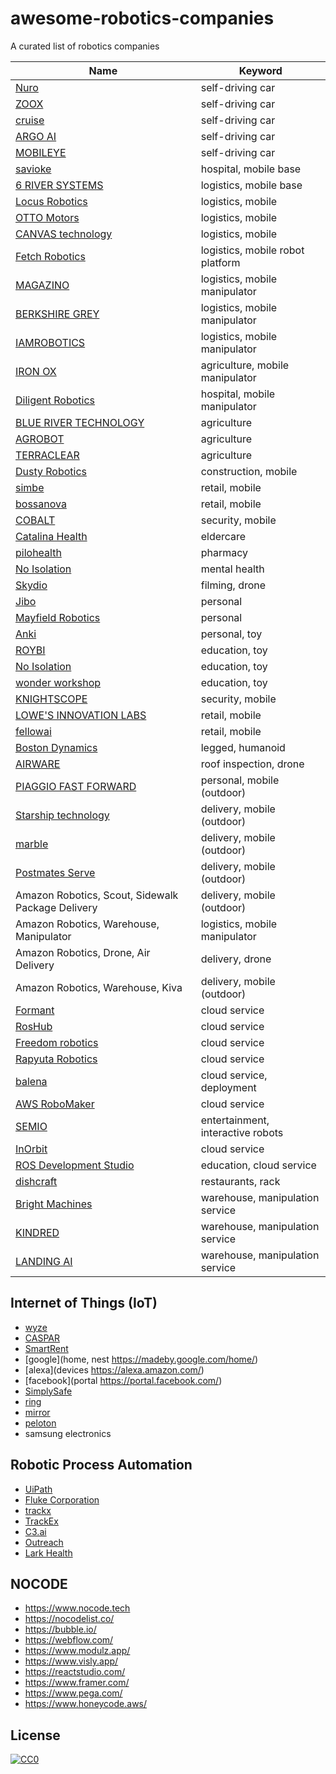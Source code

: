 # awesome-robotics-companies
A curated list of robotics companies

| Name | Keyword |
| --- | --- |
| [Nuro](https://nuro.ai/) | self-driving car |
| [ZOOX](https://zoox.com/) | self-driving car |
| [cruise](https://www.getcruise.com/) | self-driving car |
| [ARGO AI](https://www.argo.ai/) | self-driving car |
| [MOBILEYE](https://www.mobileye.com/) | self-driving car |
| [savioke](https://www.savioke.com/) | hospital, mobile base |
| [6 RIVER SYSTEMS](https://6river.com/) | logistics, mobile base |
| [Locus Robotics](https://locusrobotics.com/) | logistics, mobile |
| [OTTO Motors](https://ottomotors.com/) | logistics, mobile |
| [CANVAS technology](https://canvas.technology/) | logistics, mobile |
| [Fetch Robotics](https://fetchrobotics.com/) | logistics, mobile robot platform |
| [MAGAZINO](https://www.magazino.eu/) | logistics, mobile manipulator |
| [BERKSHIRE GREY](https://www.berkshiregrey.com/) | logistics, mobile manipulator |
| [IAMROBOTICS](https://www.iamrobotics.com/) | logistics, mobile manipulator |
| [IRON OX](https://ironox.com/) | agriculture, mobile manipulator |
| [Diligent Robotics](https://diligentrobots.com/) | hospital, mobile manipulator |
| [BLUE RIVER TECHNOLOGY](http://www.bluerivertechnology.com/) | agriculture |
| [AGROBOT](https://www.agrobot.com/) | agriculture |
| [TERRACLEAR](https://www.terraclear.com/) | agriculture |
| [Dusty Robotics](https://www.dustyrobotics.com/) | construction, mobile |
| [simbe](https://www.simberobotics.com/) | retail, mobile |
| [bossanova](https://www.bossanova.com/) | retail, mobile |
| [COBALT](https://cobaltrobotics.com) | security, mobile |
| [Catalina Health](http://www.cataliahealth.com/) | eldercare |
| [pilohealth](https://pillohealth.com/) | pharmacy |
| [No Isolation](https://www.noisolation.com/global/) | mental health |
| [Skydio](https://www.skydio.com/) | filming, drone |
| [Jibo](https://www.jibo.com/) | personal |
| [Mayfield Robotics](http://www.mayfieldrobotics.com/) | personal |
| [Anki](https://www.anki.com/en-us/cozmo.html)	| personal, toy |
| [ROYBI](https://roybirobot.com/) | education, toy |
| [No Isolation](https://www.noisolation.com/global/) | education, toy |
| [wonder workshop](https://www.makewonder.com/) | education, toy |
| [KNIGHTSCOPE](https://invest.knightscope.com) | security, mobile |
| [LOWE'S INNOVATION LABS](https://www.lowesinnovationlabs.com/robotics) | retail, mobile |
| [fellowai](https://www.fellowai.com/) | retail, mobile |
| [Boston Dynamics](https://www.bostondynamics.com/) | legged, humanoid |
| [AIRWARE](https://www.airware.com/) | roof inspection, drone |
| [PIAGGIO FAST FORWARD](https://www.piaggiofastforward.com/) | personal, mobile (outdoor) |
| [Starship technology](https://www.starship.xyz/) | delivery, mobile (outdoor) |
| [marble](https://www.marble.io/) | delivery, mobile (outdoor) |
| [Postmates Serve](https://serve.postmates.com/) | delivery, mobile (outdoor) |
| Amazon Robotics, Scout, Sidewalk Package Delivery | delivery, mobile (outdoor) |
| Amazon Robotics, Warehouse, Manipulator | logistics, mobile manipulator |
| Amazon Robotics, Drone, Air Delivery | delivery, drone |
| Amazon Robotics, Warehouse, Kiva | delivery, mobile (outdoor) |
| [Formant](https://formant.io/) | cloud service |
| [RosHub](https://roshub.io/) | cloud service |
| [Freedom robotics](https://www.freedomrobotics.ai/) | cloud service |
| [Rapyuta Robotics](https://www.rapyuta-robotics.com/) | cloud service |
| [balena](https://www.balena.io/) | cloud service, deployment |
| [AWS RoboMaker](https://aws.amazon.com/robomaker/) | cloud service |
| [SEMIO](https://semio.ai/) | entertainment, interactive robots |
| [InOrbit](https://www.inorbit.ai/) | cloud service |
| [ROS Development Studio](https://www.theconstructsim.com/rds-ros-development-studio/) | education, cloud service |
| [dishcraft](https://dishcraft.com/) | restaurants, rack |
| [Bright Machines](https://www.brightmachines.com/) | warehouse, manipulation service |
| [KINDRED](https://www.kindred.ai/) | warehouse, manipulation service |
| [LANDING AI](https://landing.ai/) | warehouse, manipulation service |

## Internet of Things (IoT)

- [wyze](https://wyze.com/)
- [CASPAR](https://caspar.ai/)
- [SmartRent](https://smartrent.com/)
- [google](home, nest	https://madeby.google.com/home/)
- [alexa](devices	https://alexa.amazon.com/)
- [facebook](portal	https://portal.facebook.com/)
- [SimplySafe](https://simplisafe.com)
- [ring](https://ring.com/)
- [mirror](https://www.mirror.co/)
- [peloton](https://www.onepeloton.com/)
- samsung electronics

## Robotic Process Automation

- [UiPath](https://www.uipath.com/)
- [Fluke Corporation](https://www.fluke.com/)
- [trackx](https://trackx.com/)
- [TrackEx](https://trackex.com/)
- [C3.ai](https://c3.ai/)
- [Outreach](https://www.outreach.io/)
- [Lark Health](https://www.lark.com/)

## NOCODE

- https://www.nocode.tech
- https://nocodelist.co/
- https://bubble.io/
- https://webflow.com/
- https://www.modulz.app/
- https://www.visly.app/
- https://reactstudio.com/
- https://www.framer.com/
- https://www.pega.com/
- https://www.honeycode.aws/

## License

[![CC0](https://licensebuttons.net/p/zero/1.0/88x31.png)](http://creativecommons.org/publicdomain/zero/1.0/)
